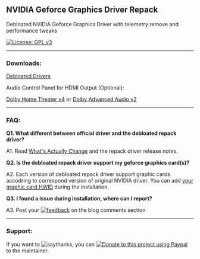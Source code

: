 ## NVIDIA Geforce Graphics Driver Repack

Debloated NVIDIA Geforce Graphics Driver with telemetry remove and performance tweaks

[![License: GPL v3](https://img.shields.io/badge/License-GPLv3-blue.svg)](https://raw.githubusercontent.com/alanfox2000/realtek-hda-release/master/LICENSE)

---------------------------------------

### Downloads:

[Debloated Drivers](https://github.com/alanfox2000/repack_NVIDIAGeforceGraphicsDriver/releases)

Audio Control Panel for HDMI Output (Optional):

[Dolby Home Theater v4](https://github.com/alanfox2000/repack_NVIDIAGeforceGraphicsDriver/raw/master/Extra/DolbyHomeTheater.rar) or [Dolby Advanced Audio v2](https://github.com/alanfox2000/repack_NVIDIAGeforceGraphicsDriver/raw/master/Extra/DolbyAdvancedAudio.rar)

---------------------------------------

### FAQ:

**Q1. What different between official driver and the debloated repack driver?**

A1. Read [What's Actually Change](https://github.com/alanfox2000/repack_NVIDIAGeforceGraphicsDriver/wiki/What's-Actually-Change) and the repack driver release notes.

**Q2. Is the debloated repack driver support my geforce graphics card(s)?**

A2. Each version of debloated repack driver support graphic cards accodring to correspond version of original NVIDIA driver. You can add [your graphic card HWID](https://github.com/alanfox2000/repack_NVIDIAGeforceGraphicsDriver/wiki/Installation#add-hardware-id) during the installation.

**Q3. I found a issue during installation, where can I report?**

A3. Post your [![feedback](https://img.shields.io/badge/feedback-green.svg)](https://puresoftapps.blogspot.com/2019/01/nvidia-graphics-driver-mod-2019-10-01.html#comments) on the blog comments section

---------------------------------------

### Support:

If you want to ![saythanks](https://img.shields.io/badge/say-thanks-ff69b4.svg), you can [![Donate to this project using Paypal](https://img.shields.io/badge/paypal-donate-yellow.svg)](https://www.paypal.com/cgi-bin/webscr?cmd=_s-xclick&hosted_button_id=VK8CDPFUMCYPN&source=url) to the maintainer.
